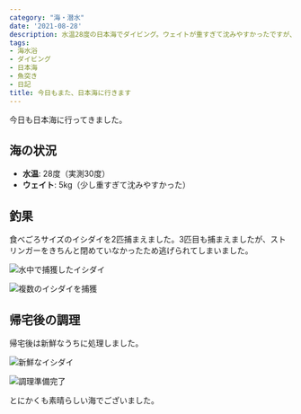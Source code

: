 ```yaml
---
category: "海・潜水"
date: '2021-08-28'
description: 水温28度の日本海でダイビング。ウェイトが重すぎて沈みやすかったですが、食べごろサイズの石モノを2匹捕獲。
tags:
- 海水浴
- ダイビング
- 日本海
- 魚突き
- 日記
title: 今日もまた、日本海に行きます
---
```



今日も日本海に行ってきました。

## 海の状況
- **水温**: 28度（実測30度）
- **ウェイト**: 5kg（少し重すぎて沈みやすかった）

## 釣果

食べごろサイズのイシダイを2匹捕まえました。3匹目も捕まえましたが、ストリンガーをきちんと閉めていなかったため逃げられてしまいました。

![水中で捕獲したイシダイ](https://lh3.googleusercontent.com/pw/AP1GczP7ri4D2x5TimYq59pPbuySWm5dNkmEK_mKKUmmwPI1hLxiYm1ptpvMiQcqeNlGPWz4FS3rIc_z8RA_RDR6ito5-74PiFxDopeMpShN4E6OZWMx9Y5w55Spyj8rJHKkFJltSxtsvjdUqKfC7Eesh9unVw=s800-no-gm?authuser=0)

![複数のイシダイを捕獲](https://lh3.googleusercontent.com/pw/AP1GczNWWyrMlLjq6cq3gUvI11gDfksIY_mONqvs4vo9qrxug0duUL-mj4f_uk6vWaFUgRp3M1qhugPdPMQGdwhFCqAo9KrtCi56yoEwHmIhQnvvsWx__OuhUeq-hIhl6Zha_E-r99Tvmvc7bjVC1mY4oJ_tcA=s800-no-gm?authuser=0)

## 帰宅後の調理

帰宅後は新鮮なうちに処理しました。

![新鮮なイシダイ](https://lh3.googleusercontent.com/pw/AP1GczPXzVmuBtuQ96EueCRi4hdFlD0xM8JXSF8QABLxsQT1w4CUW7aktUbzoD8lzYMgCI3qdjsDjchjY4CrDvBnRWhmEaqWDcNt-IawZf67JjeXx7F3bqXfTuNzsN87BDDtsR_BAjQq8Dxrm5v75ghzhExYNw=s800-no-gm?authuser=0)

![調理準備完了](https://lh3.googleusercontent.com/pw/AP1GczPDSIsUMe2HtXBFevZPhAoA6Vj0saIWBpoW9EF362JqsBvqGbanvKjVkaSTDJtHbBdnS2oUKwZbMAxdHvlJ27SUeoQyXJh4TGycYjSG7Rj5fA4ToCvUnyv_wHvWLx15rJZYrq3eNrf4KVMWCQSeyVUkjg=s800-no-gm?authuser=0)

とにかくも素晴らしい海でございました。